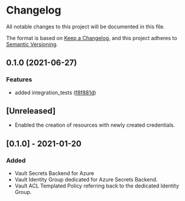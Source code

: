 # Changelog
All notable changes to this project will be documented in this file.

The format is based on [Keep a Changelog](https://keepachangelog.com/en/1.0.0/),
and this project adheres to [Semantic Versioning](https://semver.org/spec/v2.0.0.html).

## 0.1.0 (2021-06-27)


### Features

* added integration_tests ([f8f881d](https://www.github.com/devops-adeel/terraform-vault-secrets-azure/commit/f8f881d7f8fb6e80ade27b3f9e216b96ec6ddfb1))

## [Unreleased]
- Enabled the creation of resources with newly created credentials.

## [0.1.0] - 2021-01-20
### Added
- Vault Secrets Backend for Azure
- Vault Identity Group dedicated for Azure Secrets Backend.
- Vault ACL Templated Policy referring back to the dedicated Identity Group.
